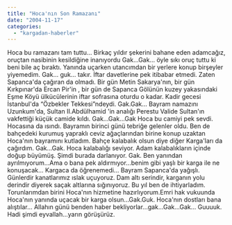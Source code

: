 ```yaml
---
title: "Hoca'nın Son Ramazanı"
date: "2004-11-17"
categories: 
  - "kargadan-haberler"
---
```


Hoca bu ramazanı tam tuttu... Birkaç yıldır şekerini bahane eden adamcağız, oruçtan nasibinin kesildiğine inanıyordu Gak...Gak... öyle sıkı oruç tuttu ki beni bile aç bıraktı. Yanında uçarken utancımdan bir yerlere konup birşeyler yiyemedim. Gak... guk... takır. İftar davetlerine pek itibabar etmedi. Zaten Sapanca'da çağıran da olmadı. Bir gün Metin Sakarya'nın, bir gün Kırkpınar'da Ercan Pir'in , bir gün de Sapanca Gölünün kuzey yakasındaki Eşme Köyü ülkücülerinin iftar sofrasına oturdu o kadar. Kadir gecesi İstanbul'da “Özbekler Tekkesi”ndeydi. Gak.Gak... Bayram namazını Uzunkum'da, Sultan II.Abdülhamid 'in analığı Perestu Valide Sultan'ın vakfettiği küçük camide kıldı. Gak...Gak...Gak Hoca bu camiyi pek sevdi. Hocasına da ısındı. Bayramın birinci günü tebriğe gelenler oldu. Ben de bahçedeki kurumuş yapraklı ceviz ağaçlarından birine konup uzaktan Hoca'nın bayramını kutladım. Bahçe kalabalık olsun diye diğer Karga'ları da çağırdım. Gak...Gak. Hoca kalabalığı seviyor. Adam kalabalıkların içinde doğup büyümüş. Şimdi burada darlanıyor. Gak. Ben yanından ayrılmıyorum...Ama o bana pek aldırmıyor...benim gibi yaşlı bir karga ile ne konuşacak... Kargaca da öğrenemedi... Bayram Sapanca'da yağışlı. Günlerdir kanatlarımız ıslak uçuyoruz. Dam altı serindir, karganın yolu derindir diyerek saçak altlarına sığınıyoruz. Bu yıl ben de ihtiyarladım. Torunlarımdan birini Hoca'nın hizmetine hazırlıyorum.Emri hak vukuunda Hoca'nın yanında uçacak bir karga olsun...Gak.Guk. Hoca'nın dostları bana alıştılar... Allahın günü benden haber bekliyorlar...gak...Gak...Gak... Guuuuk. Hadi şimdi eyvallah...yarın görüşürüz.
